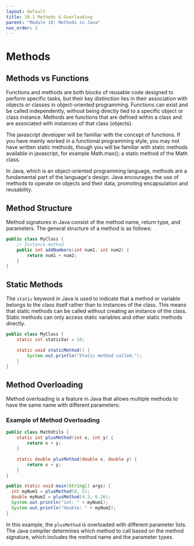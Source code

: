 ```yaml
---
layout: default
title: 10.1 Methods & Overloading
parent: "Module 10: Methods in Java"
nav_order: 1
---
```


# Methods

## Methods vs Functions

Functions and methods are both blocks of reusable code designed to perform specific tasks, but their key distinction lies in their association with objects or classes in object-oriented programming. Functions can exist and be called independently, without being directly tied to a specific object or class instance.
Methods are functions that are defined within a class and are associated with instances of that class (objects).

The javascript developer will be familiar with the concept of functions. If you have mainly worked in a functional programming style, you may not have written static methods, though you will be familiar with static methods available in javascript, for example Math.max(); a static method of the Math class.

In Java, which is an object-oriented programming language, methods are a fundamental part of the language's design. Java encourages the use of methods to operate on objects and their data, promoting encapsulation and reusability.

## Method Structure

Method signatures in Java consist of the method name, return type, and parameters. The general structure of a method is as follows:

```java
public class MyClass {
    // Instance method
    public int addNumbers(int num1, int num2) {
        return num1 + num2;
    }
}
```

## Static Methods

The `static` keyword in Java is used to indicate that a method or variable belongs to the class itself rather than to instances of the class. This means that static methods can be called without creating an instance of the class. Static methods can only access static variables and other static methods directly.

```java
public class MyClass {
    static int staticVar = 10;

    static void staticMethod() {
        System.out.println("Static method called.");
    }
}
```

## Method Overloading

Method overloading is a feature in Java that allows multiple methods to have the same name with different parameters:

### Example of Method Overloading

```java
public class MathUtils {
    static int plusMethod(int x, int y) {
        return x + y;
    }

    static double plusMethod(double x, double y) {
        return x + y;
    }
}

public static void main(String[] args) {
  int myNum1 = plusMethod(8, 5);
  double myNum2 = plusMethod(4.3, 6.26);
  System.out.println("int: " + myNum1);
  System.out.println("double: " + myNum2);
}
```

In this example, the `plusMethod` is overloaded with different parameter lists. The Java compiler determines which method to call based on the method signature, which includes the method name and the parameter types.
